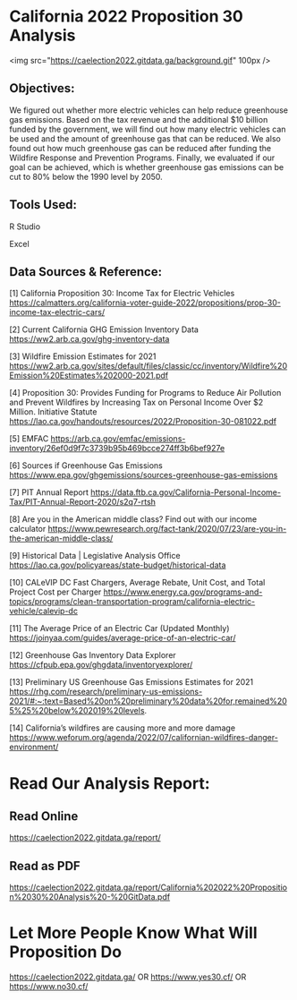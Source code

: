 # California 2022 Proposition 30 Analysis

<img src="https://caelection2022.gitdata.ga/background.gif" 100px />

## Objectives:

We figured out whether more electric vehicles can help reduce greenhouse gas emissions. Based on the tax revenue and the additional $10 billion funded by the government, we will find out how many electric vehicles can be used and the amount of greenhouse gas that can be reduced. We also found out how much greenhouse gas can be reduced after funding the Wildfire Response and Prevention Programs. Finally, we evaluated if our goal can be achieved, which is whether greenhouse gas emissions can be cut to 80% below the 1990 level by 2050.

## Tools Used:

R Studio

Excel

## Data Sources & Reference:

[1] California Proposition 30: Income Tax for Electric Vehicles https://calmatters.org/california-voter-guide-2022/propositions/prop-30-income-tax-electric-cars/

[2] Current California GHG Emission Inventory Data https://ww2.arb.ca.gov/ghg-inventory-data

[3] Wildfire Emission Estimates for 2021 https://ww2.arb.ca.gov/sites/default/files/classic/cc/inventory/Wildfire%20Emission%20Estimates%202000-2021.pdf

[4] Proposition 30: Provides Funding for Programs to Reduce Air Pollution and Prevent Wildfires by Increasing Tax on Personal Income Over $2 Million. Initiative Statute https://lao.ca.gov/handouts/resources/2022/Proposition-30-081022.pdf

[5] EMFAC https://arb.ca.gov/emfac/emissions-inventory/26ef0d9f7c3739b95b469bcce274ff3b6bef927e

[6] Sources if Greenhouse Gas Emissions https://www.epa.gov/ghgemissions/sources-greenhouse-gas-emissions

[7] PIT Annual Report https://data.ftb.ca.gov/California-Personal-Income-Tax/PIT-Annual-Report-2020/s2q7-rtsh

[8] Are you in the American middle class? Find out with our income calculator https://www.pewresearch.org/fact-tank/2020/07/23/are-you-in-the-american-middle-class/

[9] Historical Data | Legislative Analysis Office https://lao.ca.gov/policyareas/state-budget/historical-data

[10] CALeVIP DC Fast Chargers, Average Rebate, Unit Cost, and Total Project Cost per Charger https://www.energy.ca.gov/programs-and-topics/programs/clean-transportation-program/california-electric-vehicle/calevip-dc

[11] The Average Price of an Electric Car (Updated Monthly) https://joinyaa.com/guides/average-price-of-an-electric-car/

[12] Greenhouse Gas Inventory Data Explorer https://cfpub.epa.gov/ghgdata/inventoryexplorer/

[13] Preliminary US Greenhouse Gas Emissions Estimates for 2021 https://rhg.com/research/preliminary-us-emissions-2021/#:~:text=Based%20on%20preliminary%20data%20for,remained%205%25%20below%202019%20levels.

[14] California’s wildfires are causing more and more damage https://www.weforum.org/agenda/2022/07/californian-wildfires-danger-environment/

# Read Our Analysis Report:

## Read Online

https://caelection2022.gitdata.ga/report/

## Read as PDF

https://caelection2022.gitdata.ga/report/California%202022%20Proposition%2030%20Analysis%20-%20GitData.pdf

# Let More People Know What Will Proposition Do

https://caelection2022.gitdata.ga/   OR   https://www.yes30.cf/   OR   https://www.no30.cf/
